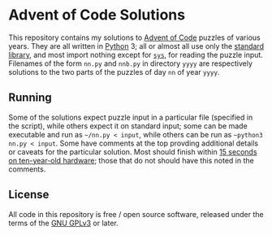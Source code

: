 # Advent of Code Solutions

This repository contains my solutions to [Advent of Code](https://adventofcode.com/) puzzles of various years. They are all written in [Python](https://www.python.org/) 3; all or almost all use only the [standard library](https://docs.python.org/3/library/index.html), and most import nothing except for [`sys`](https://docs.python.org/3/library/sys.html), for reading the puzzle input. Filenames of the form `nn.py` and `nnb.py` in directory `yyyy` are respectively solutions to the two parts of the puzzles of day `nn` of year `yyyy`.

## Running

Some of the solutions expect puzzle input in a particular file (specified in the script), while others expect it on standard input; some can be made executable and run as `~/nn.py < input`, while others can be run as `~python3 nn.py < input`. Some have comments at the top provding additional details or caveats for the particular solution. Most should finish within [15 seconds on ten-year-old hardware](https://adventofcode.com/2022/about); those that do not should have this noted in the comments.

## License

All code in this repository is free / open source software, released under the terms of the [GNU GPLv3](https://www.gnu.org/licenses/gpl-3.0.en.html) or later.

